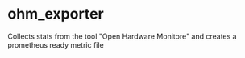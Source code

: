 # ohm_exporter
Collects stats from the tool "Open Hardware Monitore" and creates a prometheus ready metric file
